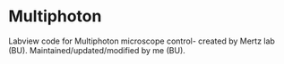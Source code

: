 # Multiphoton

Labview code for Multiphoton microscope control- created by Mertz lab (BU). Maintained/updated/modified by me (BU).
